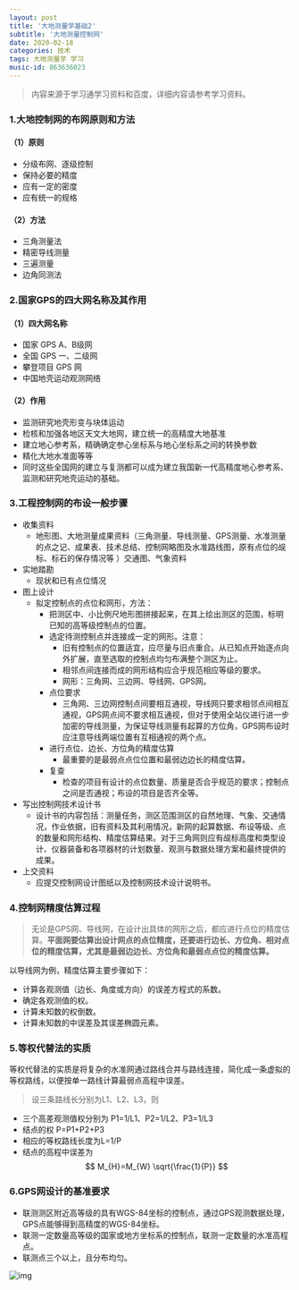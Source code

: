 ```yaml
---
layout: post
title: '大地测量学基础2'
subtitle: '大地测量控制网'
date: 2020-02-18
categories: 技术
tags: 大地测量学 学习
music-id: 863636023
---
```


> 内容来源于学习通学习资料和百度，详细内容请参考学习资料。

### 1.大地控制网的布网原则和方法
#### （1）原则
* 分级布网、逐级控制
* 保持必要的精度
* 应有一定的密度
* 应有统一的规格

#### （2）方法
* 三角测量法
* 精密导线测量
* 三遍测量
* 边角同测法

### 2.国家GPS的四大网名称及其作用
#### （1）四大网名称
* 国家 GPS A、B级网
* 全国 GPS 一、二级网
* 攀登项目 GPS 网
* 中国地壳运动观测网络

#### （2）作用
* 监测研究地壳形变与块体运动
* 检核和加强各地区天文大地网，建立统一的高精度大地基准
* 建立地心参考系，精确确定参心坐标系与地心坐标系之间的转换参数
* 精化大地水准面等等
* 同时这些全国网的建立与复测都可以成为建立我国新一代高精度地心参考系、监测和研究地壳运动的基础。

### 3.工程控制网的布设一般步骤
* 收集资料
  * 地形图、大地测量成果资料（三角测量、导线测量、GPS测量、水准测量的点之记、成果表、技术总结、控制网略图及水准路线图，原有点位的觇标、标石的保存情况等 ）交通图、气象资料
* 实地踏勘
  * 现状和已有点位情况
* 图上设计
  * 拟定控制点的点位和网形，方法：
    * 把测区中、小比例尺地形图拼接起来，在其上绘出测区的范围，标明已知的高等级控制点的位置。
    * 选定待测控制点并连接成一定的网形。注意：
      * 旧有控制点的位置适宜，应尽量与旧点重合。从已知点开始逐点向外扩展，直至选取的控制点均匀布满整个测区为止。
      * 相邻点间连接而成的网形结构应合乎规范相应等级的要求。
      * 网形：三角网、三边网、导线网、GPS网。 
    * 点位要求
      * 三角网、三边网控制点间要相互通视，导线网只要求相邻点间相互通视，GPS网点间不要求相互通视，但对于使用全站仪进行进一步加密的导线测量，为保证导线测量有起算的方位角，GPS网布设时应注意导线两端位置有互相通视的两个点。
    * 进行点位、边长、方位角的精度估算
      * 最重要的是最弱点点位位置和最弱边边长的精度估算。
    * 复查
      * 检查的项目有设计的点位数量、质量是否合乎规范的要求；控制点之间是否通视；布设的项目是否齐全等。
* 写出控制网技术设计书
  * 设计书的内容包括：测量任务，测区范围测区的自然地理、气象、交通情况，作业依据，旧有资料及其利用情况，新网的起算数据、布设等级、点的数量和网形结构、精度估算结果。对于三角网则应有觇标高度和类型设计、仪器装备和各项器材的计划数量、观测与数据处理方案和最终提供的成果。
* 上交资料
  * 应提交控制网设计图纸以及控制网技术设计说明书。 

### 4.控制网精度估算过程
> 无论是GPS网、导线网，在设计出具体的网形之后，都应进行点位的精度估算。**平面网要估算出设计网点的点位精度，还要进行边长、方位角、相对点位的精度估算，尤其是最弱边边长、方位角和最弱点点位的精度估算。**

以导线网为例，精度估算主要步骤如下：
* 计算各观测值（边长、角度或方向）的误差方程式的系数。
* 确定各观测值的权。
* 计算未知数的权倒数。
* 计算未知数的中误差及其误差椭圆元素。

### 5.等权代替法的实质
等权代替法的实质是将复杂的水准网通过路线合并与路线连接，简化成一条虚拟的等权路线，以便按单一路线计算最弱点高程中误差。 

> 设三条路线长分别为L1、L2、L3，则

* 三个高差观测值权分别为 P1=1/L1、P2=1/L2、P3=1/L3
* 结点的权 P=P1+P2+P3
* 相应的等权路线长度为L=1/P
* 结点的高程中误差为
$$
M_{H}=M_{W} \sqrt{\frac{1}{P}}
$$

### 6.GPS网设计的基准要求
* 联测测区附近高等级的具有WGS-84坐标的控制点，通过GPS观测数据处理，GPS点能够得到高精度的WGS-84坐标。
* 联测一定数量高等级的国家或地方坐标系的控制点，联测一定数量的水准高程点。
* 联测点三个以上，且分布均匀。

![img](https://lz.sinaimg.cn/osj1080/ebeef3aaly3gc0h8ptkijj20u0140ago.jpg)